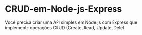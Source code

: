 # CRUD-em-Node-js-Express
Você precisa criar uma API simples em Node.js com Express que implemente operações CRUD (Create, Read, Update, Delet


